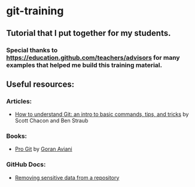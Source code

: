# git-training
## Tutorial that I put together for my students.
### Special thanks to https://education.github.com/teachers/advisors for many examples that helped me build this training material.


## Useful resources:

### Articles:
* [How to understand Git: an intro to basic commands, tips, and tricks](https://www.freecodecamp.org/news/understanding-git-basics-commands-tips-tricks/) by Scott Chacon and Ben Straub

### Books:
* [Pro Git](https://git-scm.com/book/en/v2) by [Goran Aviani](https://www.freecodecamp.org/news/author/goran/)

### GitHub Docs:
* [Removing sensitive data from a repository](https://help.github.com/en/articles/removing-sensitive-data-from-a-repository)
